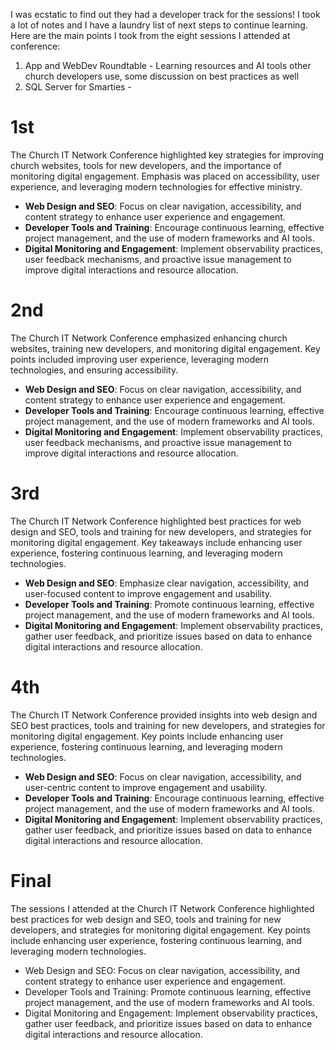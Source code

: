 I was ecstatic to find out they had a developer track for the sessions! I took a lot of notes and I have a laundry list of next steps to continue learning. Here are the main points I took from the eight sessions I attended at conference:

1. App and WebDev Roundtable - Learning resources and AI tools other church developers use, some discussion on best practices as well
2. SQL Server for Smarties - 

# 1st
The Church IT Network Conference highlighted key strategies for improving church websites, tools for new developers, and the importance of monitoring digital engagement. Emphasis was placed on accessibility, user experience, and leveraging modern technologies for effective ministry.

- **Web Design and SEO**: Focus on clear navigation, accessibility, and content strategy to enhance user experience and engagement.
- **Developer Tools and Training**: Encourage continuous learning, effective project management, and the use of modern frameworks and AI tools.
- **Digital Monitoring and Engagement**: Implement observability practices, user feedback mechanisms, and proactive issue management to improve digital interactions and resource allocation.

# 2nd
The Church IT Network Conference emphasized enhancing church websites, training new developers, and monitoring digital engagement. Key points included improving user experience, leveraging modern technologies, and ensuring accessibility.

- **Web Design and SEO**: Focus on clear navigation, accessibility, and content strategy to enhance user experience and engagement.
- **Developer Tools and Training**: Encourage continuous learning, effective project management, and the use of modern frameworks and AI tools.
- **Digital Monitoring and Engagement**: Implement observability practices, user feedback mechanisms, and proactive issue management to improve digital interactions and resource allocation.

# 3rd
The Church IT Network Conference highlighted best practices for web design and SEO, tools and training for new developers, and strategies for monitoring digital engagement. Key takeaways include enhancing user experience, fostering continuous learning, and leveraging modern technologies.

- **Web Design and SEO**: Emphasize clear navigation, accessibility, and user-focused content to improve engagement and usability.
- **Developer Tools and Training**: Promote continuous learning, effective project management, and the use of modern frameworks and AI tools.
- **Digital Monitoring and Engagement**: Implement observability practices, gather user feedback, and prioritize issues based on data to enhance digital interactions and resource allocation.

# 4th
The Church IT Network Conference provided insights into web design and SEO best practices, tools and training for new developers, and strategies for monitoring digital engagement. Key points include enhancing user experience, fostering continuous learning, and leveraging modern technologies.

- **Web Design and SEO**: Focus on clear navigation, accessibility, and user-centric content to improve engagement and usability.
- **Developer Tools and Training**: Encourage continuous learning, effective project management, and the use of modern frameworks and AI tools.
- **Digital Monitoring and Engagement**: Implement observability practices, gather user feedback, and prioritize issues based on data to enhance digital interactions and resource allocation.

# Final
The sessions I attended at the Church IT Network Conference highlighted best practices for web design and SEO, tools and training for new developers, and strategies for monitoring digital engagement. Key points include enhancing user experience, fostering continuous learning, and leveraging modern technologies.
- Web Design and SEO: Focus on clear navigation, accessibility, and content strategy to enhance user experience and engagement.
- Developer Tools and Training: Promote continuous learning, effective project management, and the use of modern frameworks and AI tools.
- Digital Monitoring and Engagement: Implement observability practices, gather user feedback, and prioritize issues based on data to enhance digital interactions and resource allocation.